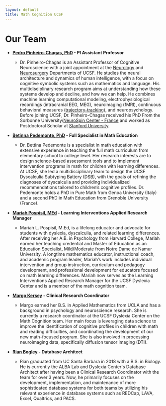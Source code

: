 ```yaml
---
layout: default
title: Math Cognition UCSF
---
```


# Our Team

* **[Pedro Pinheiro-Chagas, PhD](https://scholar.google.com/citations?user=XVsftdsAAAAJ&hl) - PI Assistant Professor**

    * Dr. Pinheiro-Chagas is an Assistant Professor of Cognitive Neuroscience with a joint appointment at the [Neurology](https://memory.ucsf.edu/) and [Neurosurgery](https://neurosurgery.ucsf.edu/) Departments of UCSF. He studies the neural architecture and dynamics of human intelligence, with a focus on cognitive symbolic systems such as mathematics and language. His multidisciplinary research program aims at understanding how these systems develop and decline, and how we can help. He combines machine learning computational modeling, electrophysiological recordings (intracranial EEG, MEG), neuroimaging (fMRI), continuous behavioral measures ([trajectory-tracking](https://trajtracker.wixsite.com/trajtracker)), and neuropsychology. Before joining UCSF, Dr. Pinheiro-Chagas received his PhD From the Sorbonne University/[NeuroSpin Center - France](https://www.unicog.org/) and worked as Postdoctoral Scholar at [Stanford University](https://med.stanford.edu/parvizi-lab/projects.html).  
    
* **[Betinna Pedemonte, PhD](https://memory.ucsf.edu/people/bettina-pedemonte) - Full Specialist in Math Education**

    * Dr. Bettina Pedemonte is a specialist in math education with extensive experience in teaching the full math curriculum from elementary school to college level. Her research interests are to design science-based assessment tools and to implement intervention programs in math for children with learning differences. At UCSF, she led a multidisciplinary team to design the UCSF Dyscalculia Subtyping Battery (DSB), with the goals of refining the diagnoses of dyscalculia and providing individualized recommendations tailored to children’s cognitive profiles. Dr. Pedemonte holds a PhD in Pure Math from Genoa University (Italy) and a second PhD in Math Education from Grenoble University (France).

* **[Mariah Pospisil, MEd](https://memory.ucsf.edu/people/mariah-pospisil) - Learning Interventions Applied Research Manager**

    * Mariah L. Pospisil, M.Ed, is a lifelong educator and advocate for students with dyslexia, dyscalculia, and related learning differences. After receiving her A.B. in Psychology from Harvard College, Mariah earned her teaching credential and Master of Education as an Education Specialist, Mild/Moderate from Notre Dame de Namur University. A longtime mathematics educator, instructional coach, and academic program leader, Mariah’s work includes individual intervention and group instruction, curriculum and pedagogy development, and professional development for educators focused on math learning differences. Mariah now serves as the Learning Interventions Applied Research Manager for the UCSF Dyslexia Center and is a member of the math cognition team.

* **[Margo Kersey](https://profiles.ucsf.edu/margo.kersey) - Clinical Research Coordinator**

    * Margo earned her B.S. in Applied Mathematics from UCLA and has a background in psychology and neuroscience research. She is currently a research coordinator at the UCSF Dyslexia Center on the Math Cognition team. Her main focus is leveraging data science to improve the identification of  cognitive profiles in children with math and reading difficulties, and coordinating the development of our new math-focused program. She is also involved in processing neuroimaging data, specifically diffusion tensor imaging (DTI).

* **[Rian Bogley](https://profiles.ucsf.edu/rian.bogley) - Database Architect**

    * Rian graduated from UC Santa Barbara in 2018 with a B.S. in Biology. He is currently the ALBA Lab and Dyslexia Center's Database Architect after having been a Clinical Research Coordinator with the team for over 3 years. Now, he primarily focuses on the development, implementation, and maintenance of more sophisticated database systems for both teams by utilizing his relevant experience in database systems such as REDCap, LAVA, Excel, Qualtrics, and PACS.
